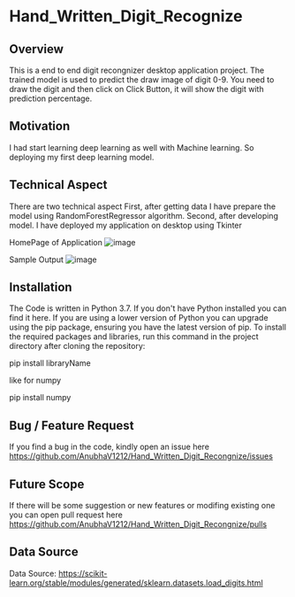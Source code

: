 # Hand_Written_Digit_Recognize

## Overview
This is a end to end digit recongnizer desktop application project. The trained model is used to predict the draw image of digit 0-9. You need to draw the digit and then click on Click Button, it will show the digit with prediction percentage.

## Motivation
I had start learning deep learning as well with Machine learning. So deploying my first deep learning model. 

## Technical Aspect
There are two technical aspect
First, after getting data I have prepare the model using RandomForestRegressor algorithm.
Second, after developing model. I have deployed my application on desktop using Tkinter

HomePage of Application
![image](https://user-images.githubusercontent.com/68047740/113161410-fc72e700-925b-11eb-9230-05b411216ff8.png)

Sample Output
![image](https://user-images.githubusercontent.com/68047740/113161461-0a286c80-925c-11eb-8d4a-16352bd8bb17.png)


## Installation
The Code is written in Python 3.7. If you don't have Python installed you can find it here. If you are using a lower version of Python you can upgrade using the pip package, ensuring you have the latest version of pip. To install the required packages and libraries, run this command in the project directory after cloning the repository:

pip install libraryName

like for numpy

pip install numpy

## Bug / Feature Request
If you find a bug in the code, kindly open an issue here <https://github.com/AnubhaV1212/Hand_Written_Digit_Recongnize/issues>

## Future Scope
If there will be some suggestion or new features or modifing existing one you can open pull request here <https://github.com/AnubhaV1212/Hand_Written_Digit_Recongnize/pulls>

## Data Source 
Data Source: https://scikit-learn.org/stable/modules/generated/sklearn.datasets.load_digits.html
